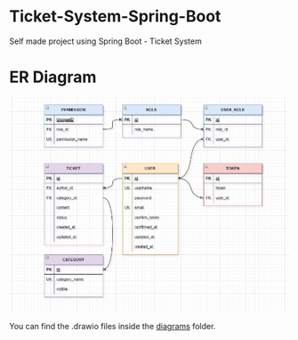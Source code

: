 # Ticket-System-Spring-Boot
Self made project using Spring Boot - Ticket System

# ER Diagram
![ER Diagram](/diagrams/3b2231bf-d487-4eb1-8ead-42835391322e.jpg)

You can find the .drawio files inside the [diagrams](/diagrams) folder.

